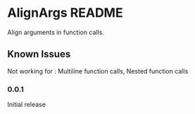 # AlignArgs README

Align arguments in function calls.


## Known Issues

Not working for : Multiline function calls, Nested function calls


### 0.0.1

Initial release
